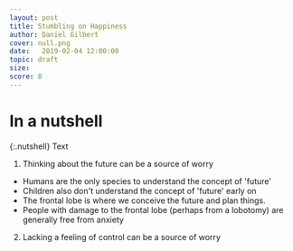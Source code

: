 ```yaml
---
layout: post
title: Stumbling on Happiness
author: Daniel Gilbert
cover: null.png
date:   2019-02-04 12:00:00
topic: draft
size: 
score: 8
---
```


# In a nutshell

{:.nutshell}
Text

1.	Thinking about the future can be a source of worry
-	Humans are the only species to understand the concept of 'future'
-	Children also don't understand the concept of 'future' early on
-	The frontal lobe is where we conceive the future and plan things. 
-	People with damage to the frontal lobe (perhaps from a lobotomy) are generally free from anxiety

2.	Lacking a feeling of control can be a source of worry

